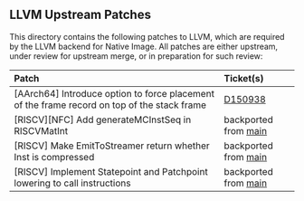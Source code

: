 LLVM Upstream Patches
---------------------

This directory contains the following patches to LLVM,
which are required by the LLVM backend for Native Image.
All patches are either upstream, under review for upstream merge,
or in preparation for such review:

| Patch | Ticket(s) |
|:------|:----------|
| [AArch64] Introduce option to force placement of the frame record on top of the stack frame | [D150938](https://reviews.llvm.org/D150938) |
| [RISCV][NFC] Add generateMCInstSeq in RISCVMatInt | backported from [main](https://github.com/llvm/llvm-project/commit/d2f8ba7d6dc7251815f1431cf8715053576615f4) |
| [RISCV] Make EmitToStreamer return whether Inst is compressed | backported from [main](https://github.com/llvm/llvm-project/commit/8dc006ea4008c1af298e56c4db6fffe2a40a2ba9) |
| [RISCV] Implement Statepoint and Patchpoint lowering to call instructions | backported from [main](https://github.com/llvm/llvm-project/commit/53003e36e9f4574d06c22611f61f68de32c89c6b) |
